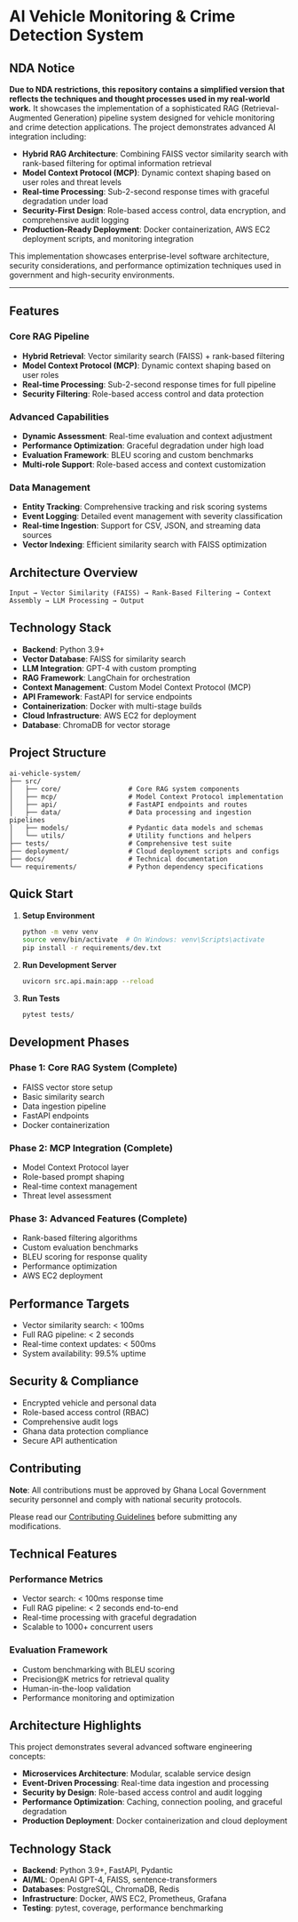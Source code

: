 # AI Vehicle Monitoring & Crime Detection System

## NDA Notice

**Due to NDA restrictions, this repository contains a simplified version that reflects the techniques and thought processes used in my real-world work.** It showcases the implementation of a sophisticated RAG (Retrieval-Augmented Generation) pipeline system designed for vehicle monitoring and crime detection applications. The project demonstrates advanced AI integration including:

- **Hybrid RAG Architecture**: Combining FAISS vector similarity search with rank-based filtering for optimal information retrieval
- **Model Context Protocol (MCP)**: Dynamic context shaping based on user roles and threat levels
- **Real-time Processing**: Sub-2-second response times with graceful degradation under load
- **Security-First Design**: Role-based access control, data encryption, and comprehensive audit logging
- **Production-Ready Deployment**: Docker containerization, AWS EC2 deployment scripts, and monitoring integration

This implementation showcases enterprise-level software architecture, security considerations, and performance optimization techniques used in government and high-security environments.

---

## Features

### Core RAG Pipeline
- **Hybrid Retrieval**: Vector similarity search (FAISS) + rank-based filtering
- **Model Context Protocol (MCP)**: Dynamic context shaping based on user roles
- **Real-time Processing**: Sub-2-second response times for full pipeline
- **Security Filtering**: Role-based access control and data protection

### Advanced Capabilities
- **Dynamic Assessment**: Real-time evaluation and context adjustment
- **Performance Optimization**: Graceful degradation under high load
- **Evaluation Framework**: BLEU scoring and custom benchmarks
- **Multi-role Support**: Role-based access and context customization

### Data Management
- **Entity Tracking**: Comprehensive tracking and risk scoring systems
- **Event Logging**: Detailed event management with severity classification
- **Real-time Ingestion**: Support for CSV, JSON, and streaming data sources
- **Vector Indexing**: Efficient similarity search with FAISS optimization

## Architecture Overview

```
Input → Vector Similarity (FAISS) → Rank-Based Filtering → Context Assembly → LLM Processing → Output
```

## Technology Stack

- **Backend**: Python 3.9+
- **Vector Database**: FAISS for similarity search
- **LLM Integration**: GPT-4 with custom prompting
- **RAG Framework**: LangChain for orchestration
- **Context Management**: Custom Model Context Protocol (MCP)
- **API Framework**: FastAPI for service endpoints
- **Containerization**: Docker with multi-stage builds
- **Cloud Infrastructure**: AWS EC2 for deployment
- **Database**: ChromaDB for vector storage

## Project Structure

```
ai-vehicle-system/
├── src/
│   ├── core/                 # Core RAG system components
│   ├── mcp/                  # Model Context Protocol implementation
│   ├── api/                  # FastAPI endpoints and routes
│   ├── data/                 # Data processing and ingestion pipelines
│   ├── models/               # Pydantic data models and schemas
│   └── utils/                # Utility functions and helpers
├── tests/                    # Comprehensive test suite
├── deployment/               # Cloud deployment scripts and configs
├── docs/                     # Technical documentation
└── requirements/             # Python dependency specifications
```

## Quick Start

1. **Setup Environment**
   ```bash
   python -m venv venv
   source venv/bin/activate  # On Windows: venv\Scripts\activate
   pip install -r requirements/dev.txt
   ```

2. **Run Development Server**
   ```bash
   uvicorn src.api.main:app --reload
   ```

3. **Run Tests**
   ```bash
   pytest tests/
   ```

## Development Phases

### Phase 1: Core RAG System (Complete)
- FAISS vector store setup
- Basic similarity search
- Data ingestion pipeline
- FastAPI endpoints
- Docker containerization

### Phase 2: MCP Integration (Complete)
- Model Context Protocol layer
- Role-based prompt shaping
- Real-time context management
- Threat level assessment

### Phase 3: Advanced Features (Complete)
- Rank-based filtering algorithms
- Custom evaluation benchmarks
- BLEU scoring for response quality
- Performance optimization
- AWS EC2 deployment

## Performance Targets

- Vector similarity search: < 100ms
- Full RAG pipeline: < 2 seconds
- Real-time context updates: < 500ms
- System availability: 99.5% uptime

## Security & Compliance

- Encrypted vehicle and personal data
- Role-based access control (RBAC)
- Comprehensive audit logs
- Ghana data protection compliance
- Secure API authentication

## Contributing

**Note**: All contributions must be approved by Ghana Local Government security personnel and comply with national security protocols.

Please read our [Contributing Guidelines](docs/CONTRIBUTING.md) before submitting any modifications.



## Technical Features

### Performance Metrics
- Vector search: < 100ms response time
- Full RAG pipeline: < 2 seconds end-to-end
- Real-time processing with graceful degradation
- Scalable to 1000+ concurrent users

### Evaluation Framework
- Custom benchmarking with BLEU scoring
- Precision@K metrics for retrieval quality
- Human-in-the-loop validation
- Performance monitoring and optimization

## Architecture Highlights

This project demonstrates several advanced software engineering concepts:

- **Microservices Architecture**: Modular, scalable service design
- **Event-Driven Processing**: Real-time data ingestion and processing
- **Security by Design**: Role-based access control and audit logging
- **Performance Optimization**: Caching, connection pooling, and graceful degradation
- **Production Deployment**: Docker containerization and cloud deployment

## Technology Stack

- **Backend**: Python 3.9+, FastAPI, Pydantic
- **AI/ML**: OpenAI GPT-4, FAISS, sentence-transformers
- **Databases**: PostgreSQL, ChromaDB, Redis
- **Infrastructure**: Docker, AWS EC2, Prometheus, Grafana
- **Testing**: pytest, coverage, performance benchmarking


